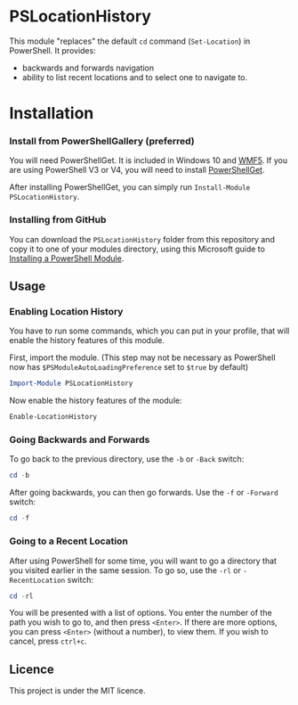 # PSLocationHistory

This module "replaces" the default `cd` command (`Set-Location`) in PowerShell.  It provides:

* backwards and forwards navigation
* ability to list recent locations and to select one to navigate to.

# Installation

### Install from PowerShellGallery (preferred)

You will need PowerShellGet.  It is included in Windows 10 and [WMF5](http://go.microsoft.com/fwlink/?LinkId=398175). If you are using PowerShell V3 or V4, you will need to install [PowerShellGet](https://www.microsoft.com/en-us/download/details.aspx?id=49186).

After installing PowerShellGet, you can simply run `Install-Module PSLocationHistory`.

### Installing from GitHub

You can download the `PSLocationHistory` folder from this repository and copy it to one of your modules directory, using this Microsoft guide to [Installing a PowerShell Module][ms].

[ms]: https://msdn.microsoft.com/en-us/library/dd878350(v=vs.85).aspx


## Usage

### Enabling Location History

You have to run some commands, which you can put in your profile, that will enable the history features of this module.

First, import the module. (This step may not be necessary as PowerShell now has `$PSModuleAutoLoadingPreference` set to `$true` by default)

```powershell
Import-Module PSLocationHistory
```

Now enable the history features of the module:

```powershell
Enable-LocationHistory
```

### Going Backwards and Forwards

To go back to the previous directory, use the `-b` or `-Back` switch:

```powershell
cd -b
```

After going backwards, you can then go forwards.  Use the `-f` or `-Forward` switch:

```powershell
cd -f
```

### Going to a Recent Location

After using PowerShell for some time, you will want to go a directory that you visited earlier in the same session.  To go so, use the `-rl` or `-RecentLocation` switch:

```powershell
cd -rl
```

You will be presented with a list of options.  You enter the number of the path you wish to go to, and then press `<Enter>`.  If there are more options, you can press `<Enter>` (without a number), to view them.  If you wish to cancel, press `ctrl+c`.

## Licence

This project is under the MIT licence.

